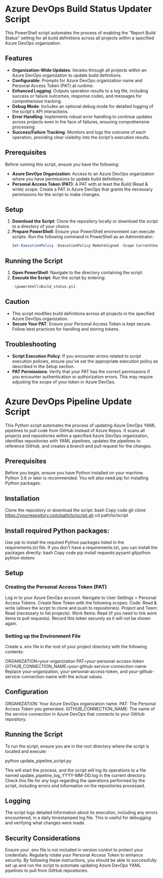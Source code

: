 # Azure DevOps Build Status Updater Script

This PowerShell script automates the process of enabling the "Report Build Status" setting for all build definitions across all projects within a specified Azure DevOps organization.

## Features

- **Organization-Wide Updates**: Iterates through all projects within an Azure DevOps organization to update build definitions.
- **Configurable**: Prompts for Azure DevOps organization name and Personal Access Token (PAT) at runtime.
- **Enhanced Logging**: Outputs operation results to a log file, including success or failure outcomes, response codes, and messages for comprehensive tracking.
- **Debug Mode**: Includes an optional debug mode for detailed logging of the script's API interactions.
- **Error Handling**: Implements robust error handling to continue updates across projects even in the face of failures, ensuring comprehensive processing.
- **Success/Failure Tracking**: Monitors and logs the outcome of each operation, providing clear visibility into the script's execution results.

## Prerequisites

Before running this script, ensure you have the following:

- **Azure DevOps Organization**: Access to an Azure DevOps organization where you have permissions to update build definitions.
- **Personal Access Token (PAT)**: A PAT with at least the Build (Read & write) scope. Create a PAT in Azure DevOps that grants the necessary permissions for the script to make changes.

## Setup

1. **Download the Script**: Clone the repository locally or download the script to a directory of your choice.
2. **Prepare PowerShell**: Ensure your PowerShell environment can execute scripts. Run the following command in PowerShell as an Administrator:
   ```powershell
   Set-ExecutionPolicy -ExecutionPolicy RemoteSigned -Scope CurrentUser

## Running the Script

1. **Open PowerShell**: Navigate to the directory containing the script.
2. **Execute the Script**: Run the script by entering:
   ```powershell
   .\powershell\Build_status.ps1

## Caution

- This script modifies build definitions across all projects in the specified Azure DevOps organization.
- **Secure Your PAT**: Ensure your Personal Access Token is kept secure. Follow best practices for handling and storing tokens.

## Troubleshooting

- **Script Execution Policy**: If you encounter errors related to script execution policies, ensure you've set the appropriate execution policy as described in the Setup section.
- **PAT Permissions**: Verify that your PAT has the correct permissions if you encounter authentication or authorization errors. This may require adjusting the scope of your token in Azure DevOps.

# Azure DevOps Pipeline Update Script
This Python script automates the process of updating Azure DevOps YAML pipelines to pull code from GitHub instead of Azure Repos. It scans all projects and repositories within a specified Azure DevOps organization, identifies repositories with YAML pipelines, updates the pipelines to reference GitHub, and creates a branch and pull request for the changes.

## Prerequisites
Before you begin, ensure you have Python installed on your machine. Python 3.6 or later is recommended. You will also need pip for installing Python packages.

## Installation
Clone the repository or download the script:
bash
Copy code
git clone https://yourrepository.com/path/to/script.git
cd path/to/script

## Install required Python packages:
Use pip to install the required Python packages listed in the requirements.txt file. If you don't have a requirements.txt, you can install the packages directly:
bash
Copy code
pip install requests pyyaml gitpython python-dotenv

## Setup

### Creating the Personal Access Token (PAT)
Log in to your Azure DevOps account.
Navigate to User Settings > Personal Access Tokens.
Create New Token with the following scopes:
Code: Read & write (allows the script to clone and push to repositories).
Project and Team: Read (necessary to list projects).
Work Items: Read (if you need to link work items to pull requests).
Record this token securely as it will not be shown again.

### Setting up the Environment File
Create a .env file in the root of your project directory with the following contents:

ORGANIZATION=your-organization
PAT=your-personal-access-token
GITHUB_CONNECTION_NAME=your-github-service-connection-name
Replace your-organization, your-personal-access-token, and your-github-service-connection-name with the actual values.

## Configuration
ORGANIZATION: Your Azure DevOps organization name.
PAT: The Personal Access Token you generated.
GITHUB_CONNECTION_NAME: The name of the service connection in Azure DevOps that connects to your GitHub repository.

## Running the Script
To run the script, ensure you are in the root directory where the script is located and execute:

python update_pipeline_script.py

This will start the process, and the script will log its operations to a file named update_pipeline_log_YYYY-MM-DD.log in the current directory. Check this file for any logs regarding the operations performed by the script, including errors and information on the repositories processed.

## Logging
The script logs detailed information about its execution, including any errors encountered, in a daily timestamped log file. This is useful for debugging and verifying what changes were made.

## Security Considerations
Ensure your .env file is not included in version control to protect your credentials.
Regularly rotate your Personal Access Token to enhance security.
By following these instructions, you should be able to successfully set up and run the script to automate updating Azure DevOps YAML pipelines to pull from GitHub repositories.

